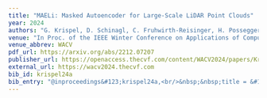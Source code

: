 ```yaml
---
title: "MAELi: Masked Autoencoder for Large-Scale LiDAR Point Clouds"
year: 2024
authors: "G. Krispel, D. Schinagl, C. Fruhwirth-Reisinger, H. Possegger, H. Bischof"
venue: "In Proc. of the IEEE Winter Conference on Applications of Computer Vision"
venue_abbrev: WACV
pdf_url: https://arxiv.org/abs/2212.07207
publisher_url: https://openaccess.thecvf.com/content/WACV2024/papers/Krispel_MAELi_Masked_Autoencoder_for_Large-Scale_LiDAR_Point_Clouds_WACV_2024_paper.pdf
external_url: https://wacv2024.thecvf.com
bib_id: krispel24a
bib_entry: "@inproceedings&#123;krispel24a,<br/>&nbsp;&nbsp;title = &#123;&#123;MAELi: Masked Autoencoder for Large-Scale LiDAR Point Clouds&#125;&#125;,<br/>&nbsp;&nbsp;author = &#123;Krispel, Georg and Schinagl, David and Fruhwirth-Reisinger, Christian and Possegger, Horst and Bischof, Horst&#125;,<br/>&nbsp;&nbsp;booktitle = &#123;Proc. of the IEEE Winter Conference on Applications of Computer Vision (WACV)&#125;,<br/>&nbsp;&nbsp;year = &#123;2024&#125;<br/>&#125;"
---
```

